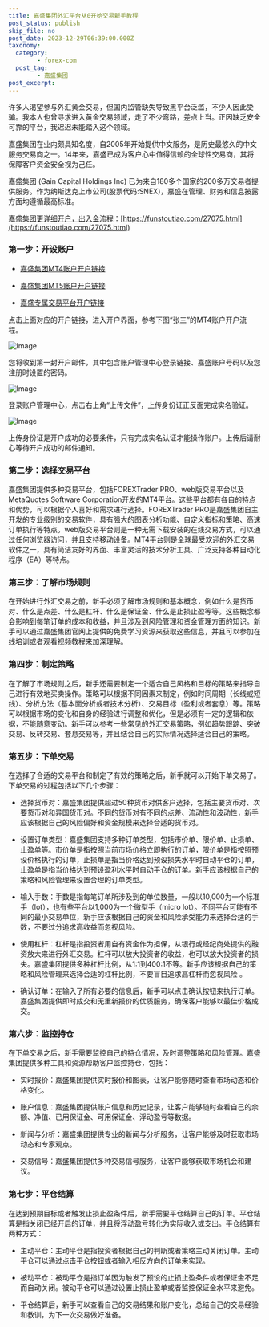 ```yaml
---
title: 嘉盛集团外汇平台从0开始交易新手教程
post_status: publish
skip_file: no
post_date: 2023-12-29T06:39:00.000Z
taxonomy:
  category:
        - forex-com
  post_tag:
        - 嘉盛集团
post_excerpt: 
---
```

许多人渴望参与外汇黄金交易，但国内监管缺失导致黑平台泛滥，不少人因此受骗。我本人也曾寻求进入黄金交易领域，走了不少弯路，差点上当。正因缺乏安全可靠的平台，我迟迟未能踏入这个领域。

嘉盛集团在业内颇具知名度，自2005年开始提供中文服务，是历史最悠久的中文服务交易商之一。14年来，嘉盛已成为客户心中值得信赖的全球性交易商，其将保障客户资金安全视为己任。

嘉盛集团 (Gain Capital Holdings Inc) 已为来自180多个国家的200多万交易者提供服务。作为纳斯达克上市公司(股票代码:SNEX)，嘉盛在管理、财务和信息披露方面均遵循最高标准。

[嘉盛集团更详细开户，出入金流程](https://funstoutiao.com/27075.html)：[https://funstoutiao.com/27075.html](https://funstoutiao.com/27075.html)

### 第一步：开设账户

* [嘉盛集团MT4账户开户链接](https://s.ssgg.net/jsmt4)

* [嘉盛集团MT5账户开户链接](https://s.ssgg.net/jsmt5)

* [嘉盛专属交易平台开户链接](https://s.ssgg.net/js)

点击上面对应的开户链接，进入开户界面，参考下图“张三”的MT4账户开户流程。

![Image](https://prod-files-secure.s3.us-west-2.amazonaws.com/39ed1227-6d7d-4570-be36-9ccd4a2c4241/7a167aea-686b-400d-af59-4e18eb607a40/640.png?X-Amz-Algorithm=AWS4-HMAC-SHA256&X-Amz-Content-Sha256=UNSIGNED-PAYLOAD&X-Amz-Credential=ASIAZI2LB466TIWNXBBU%2F20250827%2Fus-west-2%2Fs3%2Faws4_request&X-Amz-Date=20250827T041310Z&X-Amz-Expires=3600&X-Amz-Security-Token=IQoJb3JpZ2luX2VjECsaCXVzLXdlc3QtMiJHMEUCIQD4BA39Wf%2FUNBE8RqRg%2B4WcPYa6JmY%2B68KORvqDVcmR9gIgDHaCA43NxOyTGIkC3C1%2Fdch6BUjGdqS48XvycxrSTqgqiAQIhP%2F%2F%2F%2F%2F%2F%2F%2F%2F%2FARAAGgw2Mzc0MjMxODM4MDUiDH%2B4vHJNTWPsuAFJ4SrcA213FgWFmsKTjbQ1Pw6VU1oL8iDavE%2BAN5ZHjDeOrsCLBb3lbbKC4sm7kQKTbzYXC4M%2FQm%2BONU5yX8WY%2FlOPRCa0F%2BMJ0WU%2BzOW7XY8Yd6uO41wZ8dVdj%2FX2gnuKY%2FfCyKiE%2F8J62qrut57%2Fahz5HD6rJpaASjNQ1Jwh2lhRVTPpADz7%2FQUCi5GIoX2woTws5aqAfHcaEqYUgdL55oyrqLav8BIpvbg3KlzOAbdVR9FkDlGvC5vdoARa1zchQjkwqzvmaIJ%2FxIEd55YDWQstFTBSnDlV8okc%2BqUJ4Qwxzl9quX6TdJtxu8N%2BiQYAfemO70kgidIcliIdJW9HWYultTSZBzbMa%2BnpQAs2uTMS64rjBTsvAXmmJ%2FEDrNGpslMESrBzeISNXjfnoxOWfUNWe6b%2Fy4Vb3rr6tshUI3WvkSn5nkj4wvQJ%2F2mdQMHt1aPureLYlaQfRL1NupRYu8YH69uLpNKPMRiXeKuuEA546ygg1awZ9LoTKd0IqIITnS%2BDymysJzofqDysqo%2BvbXoj4TRlLAAMWPFYKXVUWkt5VwjbrHOJ0ZzjUXWdHwARSrTjUekckK%2B0674lHW8oltWXhrjob0PqLaEmAVaXXCKfMR%2B5bwHG3C1%2Bg1HHnkWjMO7wucUGOqUBAd%2FwnmKTEMcCYGgaJY6I2E50f3M8ZwTs6byVNhrhgM30g2h%2F5GDaVQM3M%2F4xbzI2VpMhK4%2Bn4lx7mUhHSHhsUHTDy4j4OSYZ5oEYMvTBO7cK%2BMx17wXeIGSxecBMYsZ%2BiazQQM7d5aRI6lhBymEnWi%2BOs6wSCEbduDM7jNoEGoxT9SqdBm1bDgNB5SqefOESsjL2VF4seVa%2FmdfXgj4QYB%2BqVoEt&X-Amz-Signature=0c49bd00ba0ac2bf9383748fe570167baaa0ea9ddb033c8e3f867cf82bb5c1a1&X-Amz-SignedHeaders=host&x-amz-checksum-mode=ENABLED&x-id=GetObject)

您将收到第一封开户邮件，其中包含账户管理中心登录链接、嘉盛账户号码以及您注册时设置的密码。

![Image](https://prod-files-secure.s3.us-west-2.amazonaws.com/39ed1227-6d7d-4570-be36-9ccd4a2c4241/eaa1c6b3-2877-4284-a0e1-530e222c27fb/image.png?X-Amz-Algorithm=AWS4-HMAC-SHA256&X-Amz-Content-Sha256=UNSIGNED-PAYLOAD&X-Amz-Credential=ASIAZI2LB466TIWNXBBU%2F20250827%2Fus-west-2%2Fs3%2Faws4_request&X-Amz-Date=20250827T041310Z&X-Amz-Expires=3600&X-Amz-Security-Token=IQoJb3JpZ2luX2VjECsaCXVzLXdlc3QtMiJHMEUCIQD4BA39Wf%2FUNBE8RqRg%2B4WcPYa6JmY%2B68KORvqDVcmR9gIgDHaCA43NxOyTGIkC3C1%2Fdch6BUjGdqS48XvycxrSTqgqiAQIhP%2F%2F%2F%2F%2F%2F%2F%2F%2F%2FARAAGgw2Mzc0MjMxODM4MDUiDH%2B4vHJNTWPsuAFJ4SrcA213FgWFmsKTjbQ1Pw6VU1oL8iDavE%2BAN5ZHjDeOrsCLBb3lbbKC4sm7kQKTbzYXC4M%2FQm%2BONU5yX8WY%2FlOPRCa0F%2BMJ0WU%2BzOW7XY8Yd6uO41wZ8dVdj%2FX2gnuKY%2FfCyKiE%2F8J62qrut57%2Fahz5HD6rJpaASjNQ1Jwh2lhRVTPpADz7%2FQUCi5GIoX2woTws5aqAfHcaEqYUgdL55oyrqLav8BIpvbg3KlzOAbdVR9FkDlGvC5vdoARa1zchQjkwqzvmaIJ%2FxIEd55YDWQstFTBSnDlV8okc%2BqUJ4Qwxzl9quX6TdJtxu8N%2BiQYAfemO70kgidIcliIdJW9HWYultTSZBzbMa%2BnpQAs2uTMS64rjBTsvAXmmJ%2FEDrNGpslMESrBzeISNXjfnoxOWfUNWe6b%2Fy4Vb3rr6tshUI3WvkSn5nkj4wvQJ%2F2mdQMHt1aPureLYlaQfRL1NupRYu8YH69uLpNKPMRiXeKuuEA546ygg1awZ9LoTKd0IqIITnS%2BDymysJzofqDysqo%2BvbXoj4TRlLAAMWPFYKXVUWkt5VwjbrHOJ0ZzjUXWdHwARSrTjUekckK%2B0674lHW8oltWXhrjob0PqLaEmAVaXXCKfMR%2B5bwHG3C1%2Bg1HHnkWjMO7wucUGOqUBAd%2FwnmKTEMcCYGgaJY6I2E50f3M8ZwTs6byVNhrhgM30g2h%2F5GDaVQM3M%2F4xbzI2VpMhK4%2Bn4lx7mUhHSHhsUHTDy4j4OSYZ5oEYMvTBO7cK%2BMx17wXeIGSxecBMYsZ%2BiazQQM7d5aRI6lhBymEnWi%2BOs6wSCEbduDM7jNoEGoxT9SqdBm1bDgNB5SqefOESsjL2VF4seVa%2FmdfXgj4QYB%2BqVoEt&X-Amz-Signature=e42f02253fc733ee4ce82e776d9c5383766a6a54edd5ec3fd1e7d68d2277f129&X-Amz-SignedHeaders=host&x-amz-checksum-mode=ENABLED&x-id=GetObject)

登录账户管理中心，点击右上角“上传文件”，上传身份证正反面完成实名验证。

![Image](https://prod-files-secure.s3.us-west-2.amazonaws.com/39ed1227-6d7d-4570-be36-9ccd4a2c4241/54090639-09fc-46b4-a135-e0289f707147/image.png?X-Amz-Algorithm=AWS4-HMAC-SHA256&X-Amz-Content-Sha256=UNSIGNED-PAYLOAD&X-Amz-Credential=ASIAZI2LB466TIWNXBBU%2F20250827%2Fus-west-2%2Fs3%2Faws4_request&X-Amz-Date=20250827T041310Z&X-Amz-Expires=3600&X-Amz-Security-Token=IQoJb3JpZ2luX2VjECsaCXVzLXdlc3QtMiJHMEUCIQD4BA39Wf%2FUNBE8RqRg%2B4WcPYa6JmY%2B68KORvqDVcmR9gIgDHaCA43NxOyTGIkC3C1%2Fdch6BUjGdqS48XvycxrSTqgqiAQIhP%2F%2F%2F%2F%2F%2F%2F%2F%2F%2FARAAGgw2Mzc0MjMxODM4MDUiDH%2B4vHJNTWPsuAFJ4SrcA213FgWFmsKTjbQ1Pw6VU1oL8iDavE%2BAN5ZHjDeOrsCLBb3lbbKC4sm7kQKTbzYXC4M%2FQm%2BONU5yX8WY%2FlOPRCa0F%2BMJ0WU%2BzOW7XY8Yd6uO41wZ8dVdj%2FX2gnuKY%2FfCyKiE%2F8J62qrut57%2Fahz5HD6rJpaASjNQ1Jwh2lhRVTPpADz7%2FQUCi5GIoX2woTws5aqAfHcaEqYUgdL55oyrqLav8BIpvbg3KlzOAbdVR9FkDlGvC5vdoARa1zchQjkwqzvmaIJ%2FxIEd55YDWQstFTBSnDlV8okc%2BqUJ4Qwxzl9quX6TdJtxu8N%2BiQYAfemO70kgidIcliIdJW9HWYultTSZBzbMa%2BnpQAs2uTMS64rjBTsvAXmmJ%2FEDrNGpslMESrBzeISNXjfnoxOWfUNWe6b%2Fy4Vb3rr6tshUI3WvkSn5nkj4wvQJ%2F2mdQMHt1aPureLYlaQfRL1NupRYu8YH69uLpNKPMRiXeKuuEA546ygg1awZ9LoTKd0IqIITnS%2BDymysJzofqDysqo%2BvbXoj4TRlLAAMWPFYKXVUWkt5VwjbrHOJ0ZzjUXWdHwARSrTjUekckK%2B0674lHW8oltWXhrjob0PqLaEmAVaXXCKfMR%2B5bwHG3C1%2Bg1HHnkWjMO7wucUGOqUBAd%2FwnmKTEMcCYGgaJY6I2E50f3M8ZwTs6byVNhrhgM30g2h%2F5GDaVQM3M%2F4xbzI2VpMhK4%2Bn4lx7mUhHSHhsUHTDy4j4OSYZ5oEYMvTBO7cK%2BMx17wXeIGSxecBMYsZ%2BiazQQM7d5aRI6lhBymEnWi%2BOs6wSCEbduDM7jNoEGoxT9SqdBm1bDgNB5SqefOESsjL2VF4seVa%2FmdfXgj4QYB%2BqVoEt&X-Amz-Signature=5d9753c79e585a533fa199ba60e347caa94579037e7393968c7eb4619bdc3e19&X-Amz-SignedHeaders=host&x-amz-checksum-mode=ENABLED&x-id=GetObject)

上传身份证是开户成功的必要条件，只有完成实名认证才能操作账户。上传后请耐心等待开户成功的邮件通知。

### 第二步：选择交易平台

嘉盛集团提供多种交易平台，包括FOREXTrader PRO、web版交易平台以及MetaQuotes Software Corporation开发的MT4平台。这些平台都有各自的特点和优势，可以根据个人喜好和需求进行选择。FOREXTrader PRO是嘉盛集团自主开发的专业级别的交易软件，具有强大的图表分析功能、自定义指标和策略、高速订单执行等特点。web版交易平台则是一种无需下载安装的在线交易方式，可以通过任何浏览器访问，并且支持移动设备。MT4平台则是全球最受欢迎的外汇交易软件之一，具有简洁友好的界面、丰富灵活的技术分析工具、广泛支持各种自动化程序（EA）等特点。

### 第三步：了解市场规则

在开始进行外汇交易之前，新手必须了解市场规则和基本概念，例如什么是货币对、什么是点差、什么是杠杆、什么是保证金、什么是止损止盈等等。这些概念都会影响到每笔订单的成本和收益，并且涉及到风险管理和资金管理方面的知识。新手可以通过嘉盛集团官网上提供的免费学习资源来获取这些信息，并且可以参加在线培训或者观看视频教程来加深理解。

### 第四步：制定策略

在了解了市场规则之后，新手还需要制定一个适合自己风格和目标的策略来指导自己进行有效地买卖操作。策略可以根据不同因素来制定，例如时间周期（长线或短线）、分析方法（基本面分析或者技术分析）、交易目标（盈利或者套息）等。策略可以根据市场的变化和自身的经验进行调整和优化，但是必须有一定的逻辑和依据，不能随意变动。新手可以参考一些常见的外汇交易策略，例如趋势跟踪、突破交易、反转交易、套息交易等，并且结合自己的实际情况选择适合自己的策略。

### 第五步：下单交易

在选择了合适的交易平台和制定了有效的策略之后，新手就可以开始下单交易了。下单交易的过程包括以下几个步骤：

* 选择货币对：嘉盛集团提供超过50种货币对供客户选择，包括主要货币对、次要货币对和异国货币对。不同的货币对有不同的点差、流动性和波动性，新手应该根据自己的风险偏好和资金规模来选择合适的货币对。

* 设置订单类型：嘉盛集团支持多种订单类型，包括市价单、限价单、止损单、止盈单等。市价单是指按照当前市场价格立即执行的订单，限价单是指按照预设价格执行的订单，止损单是指当价格达到预设损失水平时自动平仓的订单，止盈单是指当价格达到预设盈利水平时自动平仓的订单。新手应该根据自己的策略和风险管理来设置合理的订单类型。

* 输入手数：手数是指每笔订单所涉及到的单位数量，一般以10,000为一个标准手（lot），也有些平台以1,000为一个微型手（micro lot）。不同平台可能有不同的最小交易单位，新手应该根据自己的资金和风险承受能力来选择合适的手数，不要过分追求高收益而忽视风险。

* 使用杠杆：杠杆是指投资者用自有资金作为担保，从银行或经纪商处提供的融资放大来进行外汇交易。杠杆可以放大投资者的收益，也可以放大投资者的损失。嘉盛集团提供多种杠杆比例，从1:1到400:1不等。新手应该根据自己的策略和风险管理来选择合适的杠杆比例，不要盲目追求高杠杆而忽视风险 。

* 确认订单：在输入了所有必要的信息后，新手可以点击确认按钮来执行订单。嘉盛集团提供即时成交和无重新报价的优质服务，确保客户能够以最佳价格成交。

### 第六步：监控持仓

在下单交易之后，新手需要监控自己的持仓情况，及时调整策略和风险管理。嘉盛集团提供多种工具和资源帮助客户监控持仓，包括：

* 实时报价：嘉盛集团提供实时报价和图表，让客户能够随时查看市场动态和价格变化。

* 账户信息：嘉盛集团提供账户信息和历史记录，让客户能够随时查看自己的余额、净值、已用保证金、可用保证金、浮动盈亏等数据。

* 新闻与分析：嘉盛集团提供专业的新闻与分析服务，让客户能够及时获取市场动态和专家观点。

* 交易信号：嘉盛集团提供多种交易信号服务，让客户能够获取市场机会和建议。

### 第七步：平仓结算

在达到预期目标或者触发止损止盈条件后，新手需要平仓结算自己的订单。平仓结算是指关闭已经开启的订单，并且将浮动盈亏转化为实际收入或支出。平仓结算有两种方式：

* 主动平仓：主动平仓是指投资者根据自己的判断或者策略主动关闭订单。主动平仓可以通过点击平仓按钮或者输入相反方向的订单来实现。

* 被动平仓：被动平仓是指订单因为触发了预设的止损止盈条件或者保证金不足而自动关闭。被动平仓可以通过设置止损止盈单或者监控保证金水平来避免。

* 平仓结算后，新手可以查看自己的交易结果和账户变化，总结自己的交易经验和教训，为下一次交易做好准备。